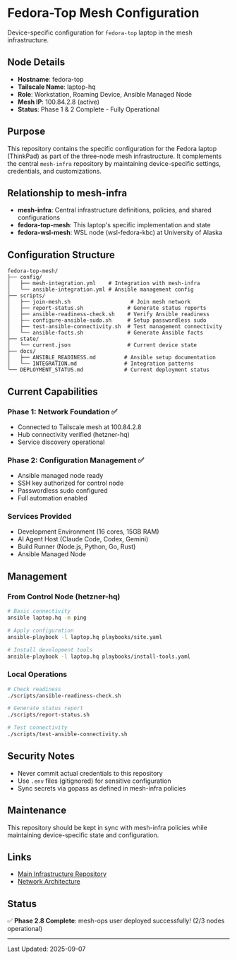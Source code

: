 # Fedora-Top Mesh Configuration

Device-specific configuration for `fedora-top` laptop in the mesh infrastructure.

## Node Details

- **Hostname**: fedora-top
- **Tailscale Name**: laptop-hq
- **Role**: Workstation, Roaming Device, Ansible Managed Node
- **Mesh IP**: 100.84.2.8 (active)
- **Status**: Phase 1 & 2 Complete - Fully Operational

## Purpose

This repository contains the specific configuration for the Fedora laptop (ThinkPad) as part of the three-node mesh infrastructure. It complements the central `mesh-infra` repository by maintaining device-specific settings, credentials, and customizations.

## Relationship to mesh-infra

- **mesh-infra**: Central infrastructure definitions, policies, and shared configurations
- **fedora-top-mesh**: This laptop's specific implementation and state
- **fedora-wsl-mesh**: WSL node (wsl-fedora-kbc) at University of Alaska

## Configuration Structure

```
fedora-top-mesh/
├── config/
│   ├── mesh-integration.yml    # Integration with mesh-infra
│   └── ansible-integration.yml # Ansible management config
├── scripts/
│   ├── join-mesh.sh                   # Join mesh network
│   ├── report-status.sh              # Generate status reports
│   ├── ansible-readiness-check.sh    # Verify Ansible readiness
│   ├── configure-ansible-sudo.sh     # Setup passwordless sudo
│   ├── test-ansible-connectivity.sh  # Test management connectivity
│   └── ansible-facts.sh              # Generate Ansible facts
├── state/
│   └── current.json                  # Current device state
├── docs/
│   ├── ANSIBLE_READINESS.md         # Ansible setup documentation
│   └── INTEGRATION.md               # Integration patterns
└── DEPLOYMENT_STATUS.md             # Current deployment status
```

## Current Capabilities

### Phase 1: Network Foundation ✅
- Connected to Tailscale mesh at 100.84.2.8
- Hub connectivity verified (hetzner-hq)
- Service discovery operational

### Phase 2: Configuration Management ✅
- Ansible managed node ready
- SSH key authorized for control node
- Passwordless sudo configured
- Full automation enabled

### Services Provided
- Development Environment (16 cores, 15GB RAM)
- AI Agent Host (Claude Code, Codex, Gemini)
- Build Runner (Node.js, Python, Go, Rust)
- Ansible Managed Node

## Management

### From Control Node (hetzner-hq)
```bash
# Basic connectivity
ansible laptop.hq -m ping

# Apply configuration
ansible-playbook -l laptop.hq playbooks/site.yaml

# Install development tools
ansible-playbook -l laptop.hq playbooks/install-tools.yaml
```

### Local Operations
```bash
# Check readiness
./scripts/ansible-readiness-check.sh

# Generate status report
./scripts/report-status.sh

# Test connectivity
./scripts/test-ansible-connectivity.sh
```

## Security Notes

- Never commit actual credentials to this repository
- Use `.env` files (gitignored) for sensitive configuration
- Sync secrets via gopass as defined in mesh-infra policies

## Maintenance

This repository should be kept in sync with mesh-infra policies while maintaining device-specific state and configuration.

## Links

- [Main Infrastructure Repository](https://github.com/verlyn13/mesh-infra)
- [Network Architecture](https://github.com/verlyn13/mesh-infra/blob/main/docs/_grounding/facts.yml)

## Status

✅ **Phase 2.8 Complete**: mesh-ops user deployed successfully! (2/3 nodes operational)

---

Last Updated: 2025-09-07